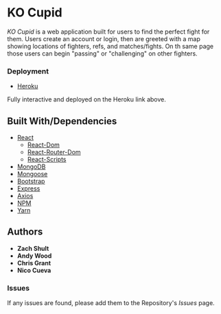 # KO Cupid

_KO Cupid_ is a web application built for users to find the perfect fight for them. Users create an account or login, then are greeted with a map showing locations of fighters, refs, and matches/fights. On th same page those users can begin "passing" or "challenging" on other fighters. 

### Deployment

* [Heroku](###)

Fully interactive and deployed on the Heroku link above. 

## Built With/Dependencies 

* [React](https://reactjs.org/) 
  * [React-Dom](https://www.npmjs.com/package/react-dom)
  * [React-Router-Dom](https://www.npmjs.com/package/react-router-dom)
  * [React-Scripts](https://www.npmjs.com/package/react-scripts) 
* [MongoDB](https://www.mongodb.com/)
* [Mongoose](https://mongoosejs.com/)
* [Bootstrap](https://getbootstrap.com/)
* [Express](https://expressjs.com/)
* [Axios](https://www.npmjs.com/package/axios)
* [NPM](https://www.npmjs.com/)
* [Yarn](https://yarnpkg.com/en/)

## Authors

* **Zach Shult** 
* **Andy Wood**
* **Chris Grant**
* **Nico Cueva**

### Issues

If any issues are found, please add them to the Repository's _Issues_ page. 